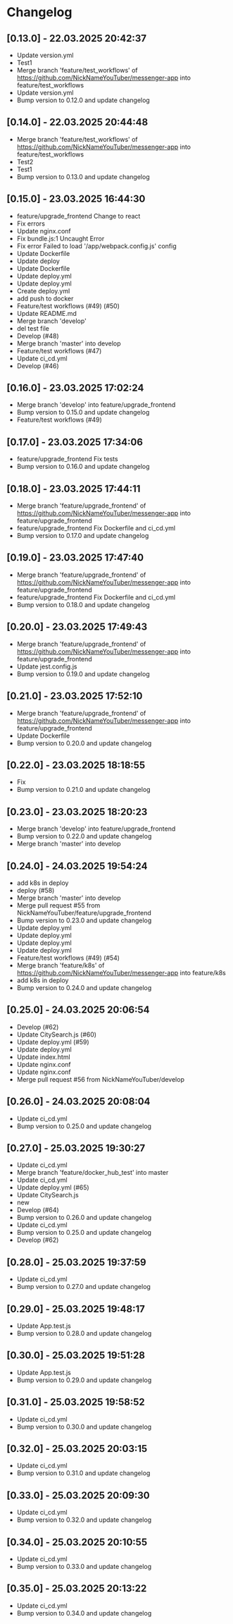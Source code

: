 # Changelog

## [0.13.0] - 22.03.2025 20:42:37

- Update version.yml
- Test1
- Merge branch 'feature/test_workflows' of https://github.com/NickNameYouTuber/messenger-app into feature/test_workflows
- Update version.yml
- Bump version to 0.12.0 and update changelog

## [0.14.0] - 22.03.2025 20:44:48

- Merge branch 'feature/test_workflows' of https://github.com/NickNameYouTuber/messenger-app into feature/test_workflows
- Test2
- Test1
- Bump version to 0.13.0 and update changelog


## [0.15.0] - 23.03.2025 16:44:30

- feature/upgrade_frontend Change to react
- Fix errors
- Update nginx.conf
- Fix bundle.js:1 Uncaught Error
- Fix error Failed to load '/app/webpack.config.js' config
- Update Dockerfile
- Update deploy
- Update Dockerfile
- Update deploy.yml
- Update deploy.yml
- Create deploy.yml
- add push to docker
- Feature/test workflows (#49) (#50)
- Update README.md
- Merge branch 'develop'
- del test file
- Develop (#48)
- Merge branch 'master' into develop
- Feature/test workflows (#47)
- Update ci_cd.yml
- Develop (#46)
## [0.16.0] - 23.03.2025 17:02:24

- Merge branch 'develop' into feature/upgrade_frontend
- Bump version to 0.15.0 and update changelog
- Feature/test workflows (#49)

## [0.17.0] - 23.03.2025 17:34:06

- feature/upgrade_frontend Fix tests
- Bump version to 0.16.0 and update changelog

## [0.18.0] - 23.03.2025 17:44:11

- Merge branch 'feature/upgrade_frontend' of https://github.com/NickNameYouTuber/messenger-app into feature/upgrade_frontend
- feature/upgrade_frontend Fix Dockerfile and ci_cd.yml
- Bump version to 0.17.0 and update changelog

## [0.19.0] - 23.03.2025 17:47:40

- Merge branch 'feature/upgrade_frontend' of https://github.com/NickNameYouTuber/messenger-app into feature/upgrade_frontend
- feature/upgrade_frontend Fix Dockerfile and ci_cd.yml
- Bump version to 0.18.0 and update changelog

## [0.20.0] - 23.03.2025 17:49:43

- Merge branch 'feature/upgrade_frontend' of https://github.com/NickNameYouTuber/messenger-app into feature/upgrade_frontend
- Update jest.config.js
- Bump version to 0.19.0 and update changelog

## [0.21.0] - 23.03.2025 17:52:10

- Merge branch 'feature/upgrade_frontend' of https://github.com/NickNameYouTuber/messenger-app into feature/upgrade_frontend
- Update Dockerfile
- Bump version to 0.20.0 and update changelog

## [0.22.0] - 23.03.2025 18:18:55

- Fix
- Bump version to 0.21.0 and update changelog

## [0.23.0] - 23.03.2025 18:20:23

- Merge branch 'develop' into feature/upgrade_frontend
- Bump version to 0.22.0 and update changelog
- Merge branch 'master' into develop

## [0.24.0] - 24.03.2025 19:54:24

- add k8s in deploy
- deploy (#58)
- Merge branch 'master' into develop
- Merge pull request #55 from NickNameYouTuber/feature/upgrade_frontend
- Bump version to 0.23.0 and update changelog
- Update deploy.yml
- Update deploy.yml
- Update deploy.yml
- Update deploy.yml
- Feature/test workflows (#49) (#54)
- Merge branch 'feature/k8s' of https://github.com/NickNameYouTuber/messenger-app into feature/k8s
- add k8s in deploy
- Bump version to 0.24.0 and update changelog

## [0.25.0] - 24.03.2025 20:06:54

- Develop (#62)
- Update CitySearch.js (#60)
- Update deploy.yml (#59)
- Update deploy.yml
- Update index.html
- Update nginx.conf
- Update nginx.conf
- Merge pull request #56 from NickNameYouTuber/develop

## [0.26.0] - 24.03.2025 20:08:04

- Update ci_cd.yml
- Bump version to 0.25.0 and update changelog
## [0.27.0] - 25.03.2025 19:30:27

- Update ci_cd.yml
- Merge branch 'feature/docker_hub_test' into master
- Update ci_cd.yml
- Update deploy.yml (#65)
- Update CitySearch.js
- new
- Develop (#64)
- Bump version to 0.26.0 and update changelog
- Update ci_cd.yml
- Bump version to 0.25.0 and update changelog
- Develop (#62)

## [0.28.0] - 25.03.2025 19:37:59

- Update ci_cd.yml
- Bump version to 0.27.0 and update changelog

## [0.29.0] - 25.03.2025 19:48:17

- Update App.test.js
- Bump version to 0.28.0 and update changelog

## [0.30.0] - 25.03.2025 19:51:28

- Update App.test.js
- Bump version to 0.29.0 and update changelog

## [0.31.0] - 25.03.2025 19:58:52

- Update ci_cd.yml
- Bump version to 0.30.0 and update changelog

## [0.32.0] - 25.03.2025 20:03:15

- Update ci_cd.yml
- Bump version to 0.31.0 and update changelog

## [0.33.0] - 25.03.2025 20:09:30

- Update ci_cd.yml
- Bump version to 0.32.0 and update changelog

## [0.34.0] - 25.03.2025 20:10:55

- Update ci_cd.yml
- Bump version to 0.33.0 and update changelog

## [0.35.0] - 25.03.2025 20:13:22

- Update ci_cd.yml
- Bump version to 0.34.0 and update changelog

